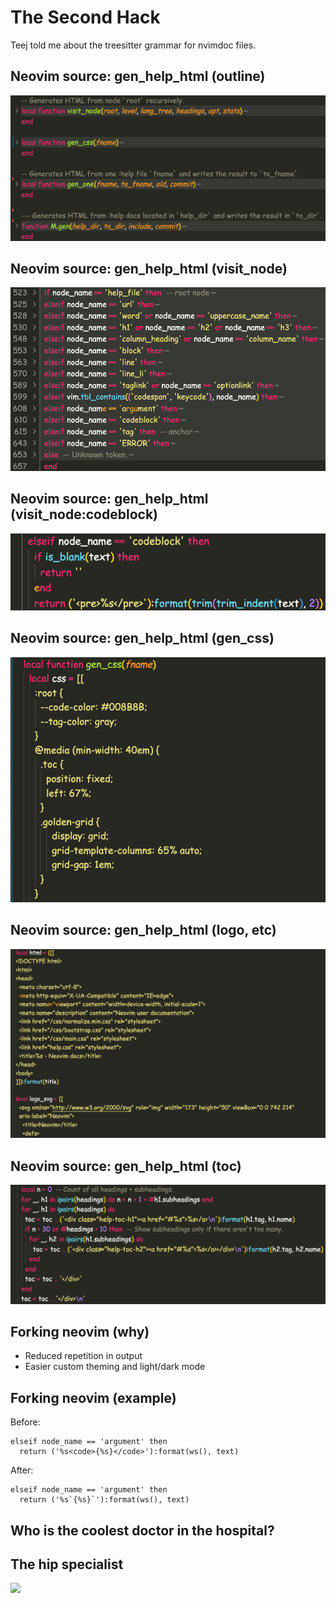 # The Second Hack

<div class="notes">
Teej told me about the treesitter grammar for nvimdoc files.
</div>

## Neovim source: gen_help_html (outline)

![](./assets/gen_help_html-outline.png)

## Neovim source: gen_help_html (visit_node)

![](./assets/gen_help_html-visit_node.png)

## Neovim source: gen_help_html (visit_node:codeblock)

![](./assets/gen_help_html-visit_node-codeblock.png)

## Neovim source: gen_help_html (gen_css)

![](./assets/gen_help_html-gen_css.png)

## Neovim source: gen_help_html (logo, etc)

![](./assets/gen_help_html-logo_etc.png)

## Neovim source: gen_help_html (toc)

![](./assets/gen_help_html-toc.png)

## Forking neovim (why)

- Reduced repetition in output
- Easier custom theming and light/dark mode

## Forking neovim (example)

Before:

```
elseif node_name == 'argument' then
  return ('%s<code>{%s}</code>'):format(ws(), text)
```

After:

```
elseif node_name == 'argument' then
  return ('%s`{%s}`'):format(ws(), text)
```

## Who is the coolest doctor in the hospital?

## The hip specialist

![](./assets/dancing-doctor.gif)
